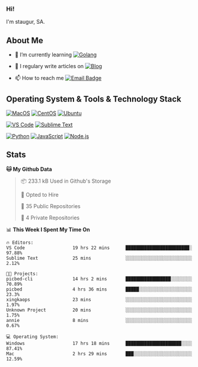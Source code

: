 ### Hi!

I'm staugur, SA.

## About Me

- 🌱 I’m currently learning [![Golang](https://img.shields.io/badge/-Go-7fd5ea?logo=go)](https:/golang.org/)

- 📝 I regulary write articles on [![Blog](https://img.shields.io/badge/-Blog-629ccd?style=for-the-badge&logo=python&logoColor=ffffff)](https://blog.saintic.com)

- 📫 How to reach me [![Email Badge](https://img.shields.io/badge/-email-c14438?style=for-the-badge&logo=Gmail&logoColor=ffffff)](mailto:me@tcw.im)

## Operating System & Tools & Technology Stack

[![MacOS](https://img.shields.io/badge/macOS-Catalina-292e33?style=flat-square&logo=apple&logoColor=ffffff)](https://www.apple.com/macos/catalina/)
[![CentOS](https://img.shields.io/badge/CentOS-7.0-292e33?style=flat-square&logo=CentOS&logoColor=)](https://www.centos.org/)
[![Ubuntu](https://img.shields.io/badge/Ubuntu-18-292e33?style=flat-square&logo=Ubuntu&logoColor=e95420)](https://www.ubuntu.com/)

[![VS Code](https://img.shields.io/badge/IDE-VSCode-292e33?style=flat-square&logo=Visual-studio-code)](https://code.visualstudio.com/)
[![Sublime Text](https://img.shields.io/badge/IDE-SublimeText-black?style=flat-square&logo=Sublime+Text)](https://www.sublimetext.com/)


[![Python](https://img.shields.io/badge/-Python-3776AB?style=flat-square&logo=python&logoColor=ffffff)](https://www.python.org/)
[![JavaScript](https://img.shields.io/badge/-JavaScript-%23F7DF1C?style=flat-square&logo=javascript&logoColor=000000&labelColor=%23F7DF1C&color=%23FFCE5A)](https://www.javascript.com/)
[![Node.js](https://img.shields.io/badge/-Node.js-00ADD8?style=flat-square&logo=node.js&logoColor=ffffff)](https://nodejs.org/)

## Stats

<!--START_SECTION:waka-->
**🐱 My Github Data** 

> 📦 233.1 kB Used in Github's Storage 
 > 
> 💼 Opted to Hire
 > 
> 📜 35 Public Repositories
 > 
> 🔑 4 Private Repositories 

📊 **This Week I Spent My Time On** 

```text
🔥 Editors: 
VS Code                  19 hrs 22 mins      ████████████████████████░   97.88% 
Sublime Text             25 mins             ░░░░░░░░░░░░░░░░░░░░░░░░░   2.12%

🐱‍💻 Projects: 
picbed-cli               14 hrs 2 mins       █████████████████░░░░░░░░   70.89% 
picbed                   4 hrs 36 mins       █████░░░░░░░░░░░░░░░░░░░░   23.3% 
xingkaops                23 mins             ░░░░░░░░░░░░░░░░░░░░░░░░░   1.97% 
Unknown Project          20 mins             ░░░░░░░░░░░░░░░░░░░░░░░░░   1.75% 
annie                    8 mins              ░░░░░░░░░░░░░░░░░░░░░░░░░   0.67%

💻 Operating System: 
Windows                  17 hrs 18 mins      █████████████████████░░░░   87.41% 
Mac                      2 hrs 29 mins       ███░░░░░░░░░░░░░░░░░░░░░░   12.59%

```


<!--END_SECTION:waka-->
